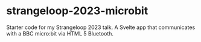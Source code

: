 # strangeloop-2023-microbit
Starter code for my Strangeloop 2023 talk. A Svelte app that communicates with a BBC micro:bit via HTML 5 Bluetooth.
